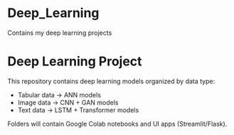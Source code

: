 # Deep_Learning
Contains my deep learning projects
# Deep Learning Project

This repository contains deep learning models organized by data type:
- Tabular data → ANN models
- Image data → CNN + GAN models
- Text data → LSTM + Transformer models

Folders will contain Google Colab notebooks and UI apps (Streamlit/Flask).

